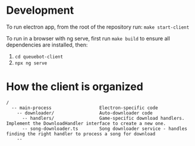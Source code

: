 # Development

To run electron app, from the root of the repository run: `make start-client`

To run in a browser with ng serve, first run `make build` to ensure all dependencies are installed, then: 

1. `cd queuebot-client`
2. `npx ng serve`

# How the client is organized

```
/
  -- main-process                  Electron-specific code
    -- downloader/                 Auto-downloader code
      -- handlers/                 Game-specific download handlers.  Implement the DownloadHandler interface to create a new one.
      -- song-downloader.ts        Song downloader service - handles finding the right handler to process a song for download
    -- 


```
